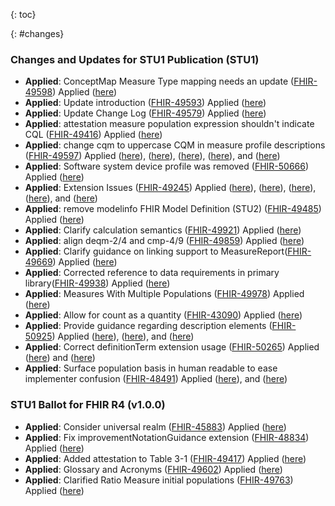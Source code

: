
{: toc}

{: #changes}

### Changes and Updates for STU1 Publication (STU1)
* **Applied**: ConceptMap Measure Type mapping needs an update ([FHIR-49598](https://jira.hl7.org/browse/FHIR-49598)) Applied ([here](ConceptMap-measure-types.html))
* **Applied**: Update introduction ([FHIR-49593](https://jira.hl7.org/browse/FHIR-49593)) Applied ([here](introduction.html#scope))
* **Applied**: Update Change Log ([FHIR-49579](https://jira.hl7.org/browse/FHIR-49579)) Applied ([here](index.html))
* **Applied**: attestation measure population expression shouldn't indicate CQL ([FHIR-49416](https://jira.hl7.org/browse/FHIR-49416)) Applied ([here](Measure-measure-pi-exm.html))
* **Applied**: change cqm to uppercase CQM in measure profile descriptions	([FHIR-49597](https://jira.hl7.org/browse/FHIR-49597)) Applied ([here](StructureDefinition-cqm-cvmeasure.html)), ([here](StructureDefinition-cqm-publishablemeasure.html)), ([here](StructureDefinition-cqm-executablemeasure.html)), ([here](StructureDefinition-cqm-proportionmeasure.html)), and ([here](StructureDefinition-cqm-ratiomeasure.html))
* **Applied**: Software system device profile was removed ([FHIR-50666](https://jira.hl7.org/browse/FHIR-50666)) Applied ([here](device-software-system-example.html))
* **Applied**: Extension Issues ([FHIR-49245](https://jira.hl7.org/browse/FHIR-49245)) Applied ([here](StructureDefinition-cqm-cvmeasure.html)), ([here](StructureDefinition-cqm-improvementNotation.html)), ([here](StructureDefinition-cqm-ratiomeasure.html)), ([here](measure-exmratio-FHIR.html)), and ([here](measure-exm55-FHIR.html))
* **Applied**: remove modelinfo FHIR Model Definition (STU2) ([FHIR-49485](https://jira.hl7.org/browse/FHIR-49485)) Applied ([here](using-cql.html))
* **Applied**: Clarify calculation semantics ([FHIR-49921](https://jira.hl7.org/browse/FHIR-49921)) Applied ([here](measure-conformance.html))
* **Applied**: align deqm-2/4 and cmp-4/9 ([FHIR-49859](https://jira.hl7.org/browse/FHIR-49859)) Applied ([here](StructureDefinition-cqm-computablemeasure.html))
* **Applied**: Clarify guidance on linking support to MeasureReport([FHIR-49669](https://jira.hl7.org/browse/FHIR-49669)) Applied ([here](StructureDefinition-cqm-computablemeasure.html))
* **Applied**: Corrected reference to data requirements in primary library([FHIR-49938](https://jira.hl7.org/browse/FHIR-49938)) Applied ([here](measure-conformance.html#terminology))
* **Applied**: Measures With Multiple Populations ([FHIR-49978](https://jira.hl7.org/browse/FHIR-49978)) Applied ([here](measure-conformance.html#measures-with-multiple-populations))
* **Applied**: Allow for count as a quantity ([FHIR-43090](https://jira.hl7.org/browse/FHIR-43090)) Applied ([here](StructureDefinition-cqm-testcase.html))
* **Applied**: Provide guidance regarding description elements ([FHIR-50925](https://jira.hl7.org/browse/FHIR-50925)) Applied ([here](measure-conformance.html)), ([here](StructureDefinition-cqm-publishablemeasure.html)), and ([here](StructureDefinition-cqm-computablemeasure.html))
* **Applied**: Correct definitionTerm extension usage ([FHIR-50265](https://jira.hl7.org/browse/FHIR-50265)) Applied ([here](StructureDefinition-cqm-publishablemeasure.html)) and ([here](Measure-measure-publishable-exm.html))
* **Applied**: Surface population basis in human readable to ease implementer confusion ([FHIR-48491](https://jira.hl7.org/browse/FHIR-48491)) Applied ([here](StructureDefinition-cqm-populationBasis.html)), and ([here](measure-conformance.html))


### STU1 Ballot for FHIR R4 (v1.0.0)

* **Applied**: Consider universal realm	([FHIR-45883](https://jira.hl7.org/browse/FHIR-45883)) Applied ([here](index.html))
* **Applied**: Fix improvementNotationGuidance extension	([FHIR-48834](https://jira.hl7.org/browse/FHIR-48834)) Applied ([here](StructureDefinition-cqm-publishablemeasure.html))
* **Applied**: Added attestation to Table 3-1    ([FHIR-49417](https://jira.hl7.org/browse/FHIR-49417)) Applied ([here](measure-conformance.html#conformance-requirement-3-9))
* **Applied**: Glossary and Acronyms    ([FHIR-49602](https://jira.hl7.org/browse/FHIR-49602)) Applied ([here](glossary.html))
* **Applied**: Clarified Ratio Measure initial populations    ([FHIR-49763](https://jira.hl7.org/browse/FHIR-49763)) Applied ([here](measure-conformance.html#ratio-measure-scoring))
